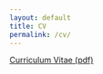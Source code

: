 ```yaml
---
layout: default
title: CV
permalink: /cv/
---
```


<a href="https://raw.githubusercontent.com/mariosorianojr/about/121ab906e010fa5dbd386252024eb60694fe4161/cv/Soriano_CV_042021.pdf" target="_blank">Curriculum Vitae (pdf)</a>
